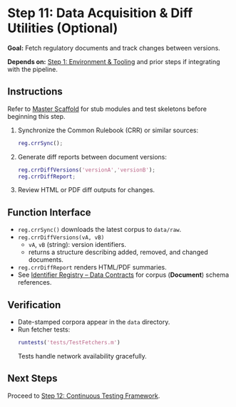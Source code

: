 # Step 11: Data Acquisition & Diff Utilities (Optional)

**Goal:** Fetch regulatory documents and track changes between versions.

**Depends on:** [Step 1: Environment & Tooling](step01_environment_tooling.md) and prior steps if integrating with the pipeline.

## Instructions
Refer to [Master Scaffold](master_scaffold.md) for stub modules and test skeletons before beginning this step.

1. Synchronize the Common Rulebook (CRR) or similar sources:
   ```matlab
   reg.crrSync();
   ```
2. Generate diff reports between document versions:
   ```matlab
   reg.crrDiffVersions('versionA','versionB');
   reg.crrDiffReport;
   ```
3. Review HTML or PDF diff outputs for changes.

## Function Interface
- `reg.crrSync()` downloads the latest corpus to `data/raw`.
- `reg.crrDiffVersions(vA, vB)`
  - `vA`, `vB` (string): version identifiers.  
  - returns a structure describing added, removed, and changed documents.  
- `reg.crrDiffReport` renders HTML/PDF summaries.
- See [Identifier Registry – Data Contracts](identifier_registry.md#data-contracts) for corpus (**Document**) schema references.

## Verification
- Date-stamped corpora appear in the `data` directory.
- Run fetcher tests:
  ```matlab
  runtests('tests/TestFetchers.m')
  ```
  Tests handle network availability gracefully.

## Next Steps
Proceed to [Step 12: Continuous Testing Framework](step12_continuous_testing.md).
